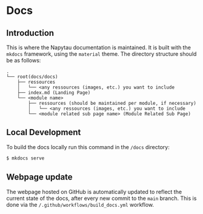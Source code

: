 # Docs

## Introduction

This is where the Napytau documentation is maintained. It is built with the `mkdocs` framework, using the `material` theme. The directory structure should be as follows:

```
.
└── root(docs/docs)
    ├── ressources
    │   └── <any ressources (images, etc.) you want to include
    ├── index.md (Landing Page)
    └── <module name>
        ├── ressources (should be maintained per module, if necessary)
        │   └── <any ressources (images, etc.) you want to include
        └── <module related sub page name> (Module Related Sub Page)
```

## Local Development

To build the docs locally run this command in the `/docs` directory:

```bash
$ mkdocs serve
```

## Webpage update

The webpage hosted on GitHub is automatically updated to reflect the current state of the docs, after every new commit to the `main` branch. This is done via the `/.github/workflows/build_docs.yml` workflow.